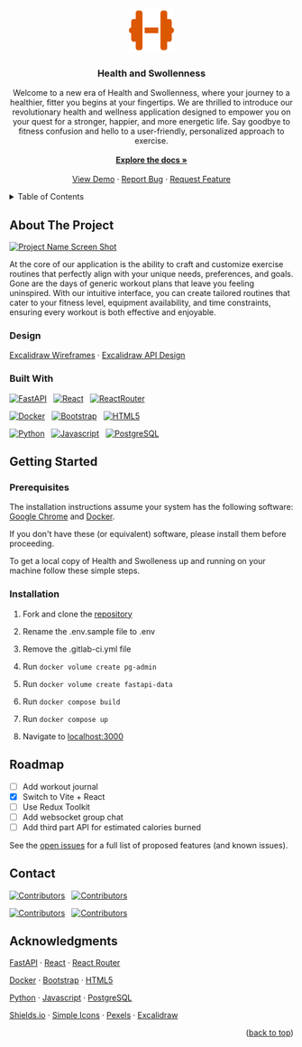 <!-- Improved compatibility of back to top link: See: https://github.com/othneildrew/Best-README-Template/pull/73 -->
<a name="readme-top"></a>
<!--
*** Thanks for checking out the Best-README-Template. If you have a suggestion
*** that would make this better, please fork the repo and create a pull request
*** or simply open an issue with the tag "enhancement".
*** Don't forget to give the project a star!
*** Thanks again! Now go create something AMAZING! :D
-->



<!-- PROJECT LOGO -->
<br />
<div align="center">
  <a href="https://gitlab.com/the-stay-at-homies/module3-project-gamma">
    <img src="ghi/public/logo.svg" alt="Logo" width="80" height="80">
  </a>

<h3 align="center">Health and Swollenness</h3>

  <p align="center">
    Welcome to a new era of Health and Swollenness, where your journey to a healthier, fitter you begins at your fingertips. We are thrilled to introduce our revolutionary health and wellness application designed to empower you on your quest for a stronger, happier, and more energetic life. Say goodbye to fitness confusion and hello to a user-friendly, personalized approach to exercise.
    <br />
    <br />
    <a href="https://gitlab.com/the-stay-at-homies/module3-project-gamma/-/blob/main/README.md?ref_type=heads"><strong>Explore the docs »</strong></a>
    <br />
    <br />
    <a href="https://gitlab.com/the-stay-at-homies/module3-project-gamma/-/blob/main/README.md?ref_type=heads">View Demo</a>
    ·
    <a href="https://gitlab.com/the-stay-at-homies/module3-project-gamma/-/issues">Report Bug</a>
    ·
    <a href="https://gitlab.com/the-stay-at-homies/module3-project-gamma/-/issues">Request Feature</a>
  </p>
</div>



<!-- TABLE OF CONTENTS -->
<details>
  <summary>Table of Contents</summary>
  <ol>
    <li>
      <a href="#about-the-project">About The Project</a>
      <ul>
      <li><a href="#design">Design</a></li>
        <li><a href="#built-with">Built With</a></li>
      </ul>
    </li>
    <li>
      <a href="#getting-started">Getting Started</a>
      <ul>
        <li><a href="#prerequisites">Prerequisites</a></li>
        <li><a href="#installation">Installation</a></li>
      </ul>
    </li>
    <li><a href="#roadmap">Roadmap</a></li>
    <li><a href="#contact">Contact</a></li>
    <li><a href="#acknowledgments">Acknowledgments</a></li>
  </ol>
</details>



<!-- ABOUT THE PROJECT -->
## About The Project

[![Project Name Screen Shot][project-screenshot]](https://the-stay-at-homies.gitlab.io/module3-project-gamma)

At the core of our application is the ability to craft and customize exercise routines that perfectly align with your unique needs, preferences, and goals. Gone are the days of generic workout plans that leave you feeling uninspired. With our intuitive interface, you can create tailored routines that cater to your fitness level, equipment availability, and time constraints, ensuring every workout is both effective and enjoyable.

### Design

[Excalidraw Wireframes](https://excalidraw.com/#json=hiIstjnZBxnFIvdI5pLJo,oEfsrhHNlrHvw-4dMJimwA) · [Excalidraw API Design](https://excalidraw.com/#json=tT9BzEapAOCLdds0O30BU,Vus2g_CyOYrmnN90PNWDrA)

### Built With

[![FastAPI][Fastapi.tiangolo.com]][Fastapi-url] &nbsp; [![React][React.js]][React-url] &nbsp; [![ReactRouter][ReactRouter.com]][ReactRouter-url]

[![Docker][Docker.com]][Docker-url] &nbsp; [![Bootstrap][Bootstrap.com]][Bootstrap-url] &nbsp; [![HTML5][HTML5.com]][HTML5-url]

[![Python][Python.org]][Python-url] &nbsp; [![Javascript][Javascript.com]][Javascript-url] &nbsp; [![PostgreSQL][PostgreSQL.org]][PostgreSQL-url]



<!-- GETTING STARTED -->
## Getting Started

### Prerequisites

The installation instructions assume your system has the following software: [Google Chrome](https://www.google.com/chrome/) and [Docker](https://www.docker.com/).

If you don't have these (or equivalent) software, please install them before proceeding.

To get a local copy of Health and Swolleness up and running on your machine follow these simple steps.

### Installation

1. Fork and clone the [repository](https://gitlab.com/the-stay-at-homies/module3-project-gamma)

2. Rename the .env.sample file to .env

3. Remove the .gitlab-ci.yml file

4. Run `docker volume create pg-admin`

5. Run `docker volume create fastapi-data`

6. Run `docker compose build`

7. Run `docker compose up`

8. Navigate to [localhost:3000](http://localhost:3000/)



<!-- ROADMAP -->
## Roadmap

- [ ] Add workout journal
- [x] Switch to Vite + React
- [ ] Use Redux Toolkit
- [ ] Add websocket group chat
- [ ] Add third part API for estimated calories burned

See the [open issues](https://gitlab.com/the-stay-at-homies/module3-project-gamma/-/issues/?sort=created_date&state=opened&first_page_size=20) for a full list of proposed features (and known issues).



<!-- CONTACT -->
## Contact

[![Contributors][wayne-shield]][wayne-url] &nbsp; [![Contributors][tom-shield]][tom-url]

[![Contributors][zach-shield]][zach-url] &nbsp; [![Contributors][mohammad-shield]][mohammad-url]



<!-- ACKNOWLEDGMENTS -->
## Acknowledgments

[FastAPI](https://fastapi.tiangolo.com/) · [React](https://react.dev/) · [React Router](https://reactrouter.com/en/main)

[Docker](https://www.docker.com/) · [Bootstrap](https://getbootstrap.com/) · [HTML5](https://developer.mozilla.org/en-US/docs/Web/HTML)

[Python](https://www.python.org/) · [Javascript](https://developer.mozilla.org/en-US/docs/Web/JavaScript) · [PostgreSQL](https://www.postgresql.org/)

[Shields.io](https://shields.io/) · [Simple Icons](https://simpleicons.org/) · [Pexels](https://www.pexels.com/) · [Excalidraw](https://excalidraw.com/)

<p align="right">(<a href="#readme-top">back to top</a>)</p>



<!-- MARKDOWN LINKS & IMAGES -->
<!-- https://www.markdownguide.org/basic-syntax/#reference-style-links -->
[project-screenshot]: ghi/public/screenshot.png

[Fastapi.tiangolo.com]: https://img.shields.io/badge/Fastapi-009688?style=for-the-badge&logo=fastapi&logoColor=white
[FastAPI-url]: https://fastapi.tiangolo.com/

[React.js]: https://img.shields.io/badge/React-61DAFB?style=for-the-badge&logo=react&logoColor=white
[React-url]: https://reactjs.org/

[Bootstrap.com]: https://img.shields.io/badge/Bootstrap-7952B3?style=for-the-badge&logo=bootstrap&logoColor=white
[Bootstrap-url]: https://getbootstrap.com

[Docker.com]: https://img.shields.io/badge/Docker-2496ED?style=for-the-badge&logo=docker&logoColor=white
[Docker-url]: https://www.docker.com/

[HTML5.com]: https://img.shields.io/badge/HTML5-E34F26?style=for-the-badge&logo=html5&logoColor=white
[HTML5-url]: https://developer.mozilla.org/en-US/docs/Web/HTML

[Python.org]: https://img.shields.io/badge/Python-3776AB?style=for-the-badge&logo=python&logoColor=white
[Python-url]: https://www.python.org/

[Javascript.com]: https://img.shields.io/badge/JavaScript-F7DF1E?style=for-the-badge&logo=javascript&logoColor=white
[Javascript-url]: https://developer.mozilla.org/en-US/docs/Web/JavaScript

[PostgreSQL.org]: https://img.shields.io/badge/PostgreSQL-4169E1?style=for-the-badge&logo=postgresql&logoColor=white
[PostgreSQL-url]: https://www.postgresql.org/

[ReactRouter.com]: https://img.shields.io/badge/React_Router-CA4245?style=for-the-badge&logo=reactrouter&logoColor=white
[ReactRouter-url]: https://reactrouter.com/en/main

[wayne-shield]: https://img.shields.io/badge/Wayne_Basile-0A66C2?logo=linkedin&style=for-the-badge
[wayne-url]: https://www.linkedin.com/in/waynebasile/

[zach-shield]: https://img.shields.io/badge/Zach_Quail-0A66C2?logo=linkedin&style=for-the-badge
[zach-url]: https://www.linkedin.com/in/zach-quail-2a7b8585/

[tom-shield]: https://img.shields.io/badge/Tom_Perry-0A66C2?logo=linkedin&style=for-the-badge
[tom-url]: https://www.linkedin.com/in/tomperry718/

[mohammad-shield]: https://img.shields.io/badge/Mohammad_Rahman-0A66C2?logo=linkedin&style=for-the-badge
[mohammad-url]: https://www.linkedin.com/in/marahman4748/
